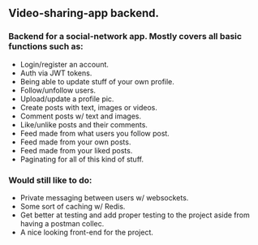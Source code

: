 ## Video-sharing-app backend.

### Backend for a social-network app. Mostly covers all basic functions such as:

- Login/register an account.
- Auth via JWT tokens.
- Being able to update stuff of your own profile.
- Follow/unfollow users.
- Upload/update a profile pic.
- Create posts with text, images or videos.
- Comment posts w/ text and images.
- Like/unlike posts and their comments.
- Feed made from what users you follow post.
- Feed made from your own posts.
- Feed made from your liked posts.
- Paginating for all of this kind of stuff.

### Would still like to do:

- Private messaging between users w/ websockets.
- Some sort of caching w/ Redis.
- Get better at testing and add proper testing to the project aside from having a postman collec.
- A nice looking front-end for the project.

